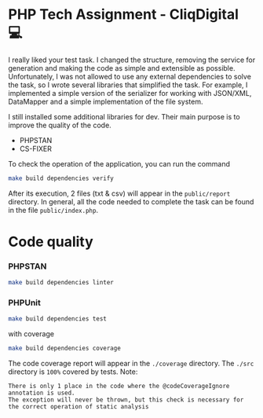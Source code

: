# PHP Tech Assignment - CliqDigital :computer:

I really liked your test task. I changed the structure, removing the service for generation and making the code as simple and extensible as possible.
Unfortunately, I was not allowed to use any external dependencies to solve the task, so I wrote several libraries that simplified the task.
For example, I implemented a simple version of the serializer for working with JSON/XML, DataMapper and a simple implementation of the file system.

I still installed some additional libraries for dev. Their main purpose is to improve the quality of the code.
* PHPSTAN
* CS-FIXER

To check the operation of the application, you can run the command

```bash
make build dependencies verify
```
After its execution, 2 files (txt & csv) will appear in the `public/report` directory.
In general, all the code needed to complete the task can be found in the file `public/index.php`.

# Code quality

### PHPSTAN 
```bash
make build dependencies linter
```
### PHPUnit
```bash
make build dependencies test
```
with coverage
```bash
make build dependencies coverage
```
The code coverage report will appear in the `./coverage` directory.
The `./src` directory is `100%` covered by tests. 
Note:
```aiignore
There is only 1 place in the code where the @codeCoverageIgnore annotation is used.
The exception will never be thrown, but this check is necessary for the correct operation of static analysis
```

